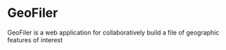 # GeoFiler
GeoFiler is a web application for collaboratively build a file of geographic features of interest
